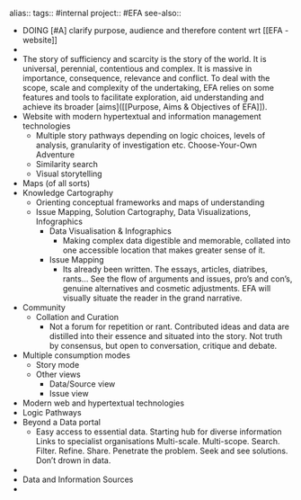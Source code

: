 alias::
tags:: #internal 
project:: #EFA 
see-also::

- DOING [#A] clarify purpose, audience and therefore content wrt [[EFA - website]]
-
- The story of sufficiency and scarcity is the story of the world. It is universal, perennial, contentious and complex. It is massive in importance, consequence, relevance and conflict. To deal with the scope, scale and complexity of the undertaking, EFA relies on some features and tools to facilitate exploration, aid understanding and achieve its broader [aims]([[Purpose, Aims & Objectives of EFA]]).
- Website with modern hypertextual and information management technologies
	- Multiple story pathways depending on logic choices, levels of analysis, granularity of investigation etc. Choose-Your-Own Adventure
	- Similarity search
	- Visual storytelling
- Maps (of all sorts)
- Knowledge Cartography
	- Orienting conceptual frameworks and maps of understanding
	- Issue Mapping, Solution Cartography, Data Visualizations, Infographics
		- Data Visualisation & Infographics
			- Making complex data digestible and memorable, collated into one accessible location that makes greater sense of it.
		- Issue Mapping
			- Its already been written. The essays, articles, diatribes, rants…   See the flow of arguments and issues, pro’s and con’s, genuine alternatives and cosmetic adjustments.  EFA will visually situate the reader in the grand narrative.
- Community
	- Collation and Curation
		- Not a forum for repetition or rant. Contributed ideas and data are distilled into their essence and situated into the story. Not truth by consensus, but open to conversation, critique and debate.
- Multiple consumption modes
	- Story mode
	- Other views
		- Data/Source view
		- Issue view
- Modern web and hypertextual technologies
- Logic Pathways
- Beyond a Data portal
	- Easy access to essential data. Starting hub for diverse information  Links to specialist organisations Multi-scale. Multi-scope. Search. Filter. Refine. Share.    Penetrate the problem. Seek and see solutions. Don’t drown in data.
-
- Data and Information Sources
-